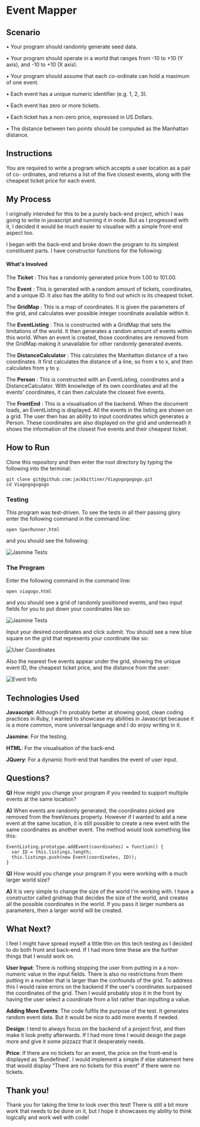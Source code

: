 # Event Mapper

## Scenario
• Your program should randomly generate seed data.

• Your program should operate in a world that ranges from -10 to +10 (Y axis), and -10 to
+10 (X axis).

• Your program should assume that each co-ordinate can hold a maximum of one event.

• Each event has a unique numeric identifier (e.g. 1, 2, 3).

• Each event has zero or more tickets.

• Each ticket has a non-zero price, expressed in US Dollars.

• The distance between two points should be computed as the Manhattan distance.

## Instructions
You are required to write a program which accepts a user location as a pair of
co- ordinates, and returns a list of the five closest events, along with the cheapest
ticket price for each event.

## My Process

I originally intended for this to be a purely back-end project, which I was going to write
in javascript and running it in node. But as I progressed with it, I decided it would be
much easier to visualise with a simple front-end aspect too.

I began with the back-end and broke down the program to its simplest constituent parts.
I have constructor functions for the following:

#### What's Involved

The __Ticket__ : This has a randomly generated price from 1.00 to 101.00.

The __Event__ : This is generated with a random amount of tickets, coordinates, and a unique
ID. It also has the ability to find out which is its cheapest ticket.

The __GridMap__ : This is a map of coordinates. It is given the parameters of the grid, and
calculates ever possible integer coordinate available within it.

The __EventListing__ : This is constructed with a GridMap that sets the limitations of the
world. It then generates a random amount of events within this world. When an event is
created, those coordinates are removed from the GridMap making it unavailable for
other randomly generated events.

The __DistanceCalculator__ : This calculates the Manhattan distance of a two coordinates.
It first calculates the distance of a line, so from x to x, and then calculates from y to y.

The __Person__ : This is constructed with an EventListing, coordinates and a
DistanceCalculator. With knowledge of its own coordinates and all the events' coordinates,
it can then calculate the closest five events.

The __FrontEnd__ : This is a visualisation of the backend. When the document loads,
an EventListing is displayed. All the events in the listing are shown on a grid. The user
then has an ability to input coordinates which generates a Person. These coordinates
are also displayed on the grid and underneath it shows the information of the closest
five events and their cheapest ticket.

## How to Run

Clone this repository and then enter the root directory by typing the
following into the terminal:

```
git clone git@github.com:jackbittiner/Viagogogogogo.git
cd Viagogogogogo
```

### Testing

This program was test-driven. To see the tests in all their passing glory
enter the following command in the command line:

```
open SpecRunner.html
```

and you should see the following:

![Jasmine Tests](./img/jasmine-tests.png)

### The Program

Enter the following command in the command line:

```
open viagogo.html
```

and you should see a grid of randomly positioned events, and two input fields
for you to put down your coordinates like so:

![Jasmine Tests](./img/grid-of-events.png)

Input your desired coordinates and click submit. You should see a new blue
square on the grid that represents your coordinate like so:

![User Coordinates](./img/user-coordinates.png)

Also the nearest five events appear under the grid, showing the unique
event ID, the cheapest ticket price, and the distance from the user:

![Event Info](./img/event-info.png)

## Technologies Used

__Javascript__: Although I'm probably better at showing good, clean coding practices
in Ruby, I wanted to showcase my abilities in Javascript because it is a more common,
more universal language and I do enjoy writing in it.

__Jasmine__: For the testing.

__HTML__: For the visualisation of the back-end.

__JQuery__: For a dynamic front-end that handles the event of user input.

## Questions?

__Q)__ How might you change your program if you needed to support multiple events at the
same location?

__A)__ When events are randomly generated, the coordinates picked are removed from the
freeVenues property. However if I wanted to add a new event at the same location,
it is still possible to create a new event with the same coordinates as another event.
The method would look something like this:

```
EventListing.prototype.addEvent(coordinates) = function() {
  var ID = this.listings.length;
  this.listings.push(new Event(coordinates, ID));
}
```

__Q)__ How would you change your program if you were working with a much larger
world size?

__A)__ It is very simple to change the size of the world I'm working with. I have a
constructor called gridmap that decides the size of the world, and creates all the
possible coordinates in the world. If you pass it larger numbers as parameters,
then a larger world will be created.

## What Next?

I feel I might have spread myself a little thin on this tech testing as I
decided to do both front and back-end. If I had more time these are the
further things that I would work on.

__User Input__: There is nothing stopping the user from putting in a a
non-numeric value in the input fields. There is also no restrictions from
them putting in a number that is larger than the confounds of the grid.
To address this I would raise errors on the backend if the user's coordinates
surpassed the coordinates of the grid. Then I would probably stop it in the
front by having the user select a coordinate from a list rather than
inputting a value.

__Adding More Events__: The code fulfils the purpose of the test. It
generates random event data. But it would be nice to add more events if
needed.

__Design__: I tend to always focus on the backend of a project first, and
then make it look pretty afterwards. If I had more time I would design the
page more and give it some pizzazz that it desperately needs.

__Price__: If there are no tickets for an event, the price on the front-end
is displayed as '$undefined'. I would implement a simple if else statement here
that would display "There are no tickets for this event" if there were no tickets.

## Thank you!

Thank you for taking the time to look over this test! There is still a bit more work
that needs to be done on it, but I hope it showcases my ability to think logically
and work well with code!
